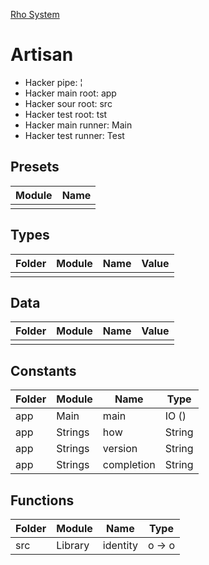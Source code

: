 [Rho System](readme.md)



# Artisan
* Hacker pipe: ¦
* Hacker main root: app
* Hacker sour root: src
* Hacker test root: tst
* Hacker main runner: Main
* Hacker test runner: Test


## Presets
| Module | Name |
|--------|------|
|        |      |


## Types
| Folder | Module | Name | Value |
|--------|--------|------|-------|
|        |        |      |       |


## Data
| Folder | Module | Name | Value |
|--------|--------|------|-------|
|        |        |      |       |


## Constants
| Folder | Module  | Name       | Type   |
|--------|---------|------------|--------|
| app    | Main    | main       | IO ()  |
| app    | Strings | how        | String |
| app    | Strings | version    | String |
| app    | Strings | completion | String |


## Functions
| Folder | Module  | Name     | Type   |
|--------|---------|----------|--------|
| src    | Library | identity | o -> o |
